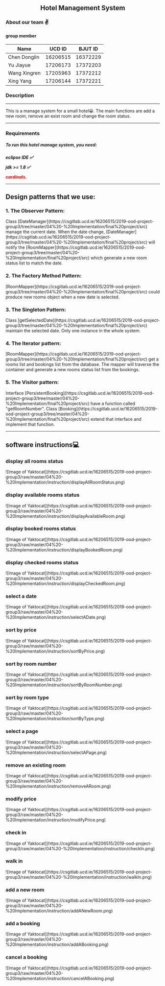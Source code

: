 ## <center>Hotel Management System</center>
### About our team &#x270C;
#### group member

| Name         | UCD ID | BJUT ID |
| ------------ | ------ | ------- |
| Chen Donglin |16206515| 16372229|
| Yu Jiayue    |17206173| 17372203|
| Wang Xingren |17205963|17372212 |
| Xing Yang    |17206144|17372221 |
### Description
<hr>
This is a manage system for a small hotel&#x1f600;. The main functions are add a new room, remove an exist room and change the room status.
<hr>
<h3>Requirements</h3>
<h5>To run this hotel manage system, you need:<h5>
<p>eclipse IDE  &#x2705;</p>
<p>jdk >= 1.8  &#x2705;</p>
 <span style="color:red">cardinals</span>.

<hr>
<h2>Design patterns  that we use:</h2>
<h3>1. The Observer Pattern:</h3>
<p>Class [DateManager](https://csgitlab.ucd.ie/16206515/2019-ood-project-group3/tree/master/04%20-%20Implementation/final%20project/src) manage the current date. When the date change, [DateManager](https://csgitlab.ucd.ie/16206515/2019-ood-project-group3/tree/master/04%20-%20Implementation/final%20project/src) will notify the [RoomMapper](https://csgitlab.ucd.ie/16206515/2019-ood-project-group3/tree/master/04%20-%20Implementation/final%20project/src) which generate a new room status list to match the date.
</p>

<h3>2. The Factory Method Pattern:</h3>
<p>[RoomMapper](https://csgitlab.ucd.ie/16206515/2019-ood-project-group3/tree/master/04%20-%20Implementation/final%20project/src) could produce new rooms object when a new date is selected.</p>

<h3>3. The Singleton Pattern:</h3>
<p>Class [getSelectedDate](https://csgitlab.ucd.ie/16206515/2019-ood-project-group3/tree/master/04%20-%20Implementation/final%20project/src) maintain the selected date. Only one instance in the whole system.</p>

<h3>4. The Iterator pattern:</h3>
<p>[RoomMapper](https://csgitlab.ucd.ie/16206515/2019-ood-project-group3/tree/master/04%20-%20Implementation/final%20project/src) get a rooms list and bookings list from the database. The mapper will traverse the container and generate a new rooms status list from the bookings.</p>

<h3>5. The Visitor pattern:</h3>
<p>Interface [PersistentBooking](https://csgitlab.ucd.ie/16206515/2019-ood-project-group3/tree/master/04%20-%20Implementation/final%20project/src) have a function called "getRoomNumber". Class [Booking](https://csgitlab.ucd.ie/16206515/2019-ood-project-group3/tree/master/04%20-%20Implementation/final%20project/src) extend that interface and implement that function.</p>

<hr>
<h2>software instructions&#x1F4BB;</h2>
<h3>display all rooms status</h3>
![Image of Yaktocat](https://csgitlab.ucd.ie/16206515/2019-ood-project-group3/raw/master/04%20-%20Implementation/instruction/displayAllRoomStatus.png)
<h3>display available rooms status</h3>
![Image of Yaktocat](https://csgitlab.ucd.ie/16206515/2019-ood-project-group3/raw/master/04%20-%20Implementation/instruction/displayAvailableRoom.png)
<h3>display booked rooms status</h3>
![Image of Yaktocat](https://csgitlab.ucd.ie/16206515/2019-ood-project-group3/raw/master/04%20-%20Implementation/instruction/displayBookedRoom.png)
<h3>display checked rooms status</h3>
![Image of Yaktocat](https://csgitlab.ucd.ie/16206515/2019-ood-project-group3/raw/master/04%20-%20Implementation/instruction/displayCheckedRoom.png)
<h3>select a date</h3>
![Image of Yaktocat](https://csgitlab.ucd.ie/16206515/2019-ood-project-group3/raw/master/04%20-%20Implementation/instruction/selectADate.png)
<h3>sort by price</h3>
![Image of Yaktocat](https://csgitlab.ucd.ie/16206515/2019-ood-project-group3/raw/master/04%20-%20Implementation/instruction/sortByPrice.png)
<h3>sort by room number</h3>
![Image of Yaktocat](https://csgitlab.ucd.ie/16206515/2019-ood-project-group3/raw/master/04%20-%20Implementation/instruction/sortByRoomNumber.png)
<h3>sort by room type</h3>
![Image of Yaktocat](https://csgitlab.ucd.ie/16206515/2019-ood-project-group3/raw/master/04%20-%20Implementation/instruction/sortByType.png)



<h3>select a page</h3>
![Image of Yaktocat](https://csgitlab.ucd.ie/16206515/2019-ood-project-group3/raw/master/04%20-%20Implementation/instruction/selectAPage.png)
<h3>remove an existing room</h3>
![Image of Yaktocat](https://csgitlab.ucd.ie/16206515/2019-ood-project-group3/raw/master/04%20-%20Implementation/instruction/removeARoom.png)
<h3>modify price</h3>
![Image of Yaktocat](https://csgitlab.ucd.ie/16206515/2019-ood-project-group3/raw/master/04%20-%20Implementation/instruction/modifyPrice.png)
<h3>check in</h3>
![Image of Yaktocat](https://csgitlab.ucd.ie/16206515/2019-ood-project-group3/raw/master/04%20-%20Implementation/instruction/checkIn.png)
<h3>walk in</h3>
![Image of Yaktocat](https://csgitlab.ucd.ie/16206515/2019-ood-project-group3/raw/master/04%20-%20Implementation/instruction/walkIn.png)
<h3>add a new room</h3>
![Image of Yaktocat](https://csgitlab.ucd.ie/16206515/2019-ood-project-group3/raw/master/04%20-%20Implementation/instruction/addANewRoom.png)
<h3>add a booking</h3>
![Image of Yaktocat](https://csgitlab.ucd.ie/16206515/2019-ood-project-group3/raw/master/04%20-%20Implementation/instruction/addABooking.png)
<h3>cancel a booking</h3>
![Image of Yaktocat](https://csgitlab.ucd.ie/16206515/2019-ood-project-group3/raw/master/04%20-%20Implementation/instruction/cancelABooking.png)